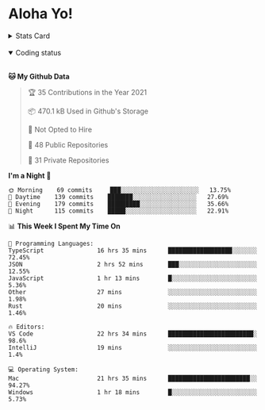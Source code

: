 # Aloha Yo!

<details>
<summary>Stats Card</summary>
 
[![Anurag's github stats](https://github-readme-stats.vercel.app/api?username=GarfieldZHU&show_icons=true&theme=tokyonight)](https://github.com/anuraghazra/github-readme-stats)
 
</details>

<br/>

<details open>

<summary>Coding status</summary>

<br/>

<!--START_SECTION:waka-->
**🐱 My Github Data** 

> 🏆 35 Contributions in the Year 2021
 > 
> 📦 470.1 kB Used in Github's Storage 
 > 
> 🚫 Not Opted to Hire
 > 
> 📜 48 Public Repositories 
 > 
> 🔑 31 Private Repositories  
 > 
**I'm a Night 🦉** 

```text
🌞 Morning    69 commits     ███░░░░░░░░░░░░░░░░░░░░░░   13.75% 
🌆 Daytime    139 commits    ███████░░░░░░░░░░░░░░░░░░   27.69% 
🌃 Evening    179 commits    █████████░░░░░░░░░░░░░░░░   35.66% 
🌙 Night      115 commits    █████░░░░░░░░░░░░░░░░░░░░   22.91%

```


📊 **This Week I Spent My Time On** 

```text
💬 Programming Languages: 
TypeScript               16 hrs 35 mins      ██████████████████░░░░░░░   72.45% 
JSON                     2 hrs 52 mins       ███░░░░░░░░░░░░░░░░░░░░░░   12.55% 
JavaScript               1 hr 13 mins        █░░░░░░░░░░░░░░░░░░░░░░░░   5.36% 
Other                    27 mins             ░░░░░░░░░░░░░░░░░░░░░░░░░   1.98% 
Rust                     20 mins             ░░░░░░░░░░░░░░░░░░░░░░░░░   1.46%

🔥 Editors: 
VS Code                  22 hrs 34 mins      ████████████████████████░   98.6% 
IntelliJ                 19 mins             ░░░░░░░░░░░░░░░░░░░░░░░░░   1.4%

💻 Operating System: 
Mac                      21 hrs 35 mins      ███████████████████████░░   94.27% 
Windows                  1 hr 18 mins        █░░░░░░░░░░░░░░░░░░░░░░░░   5.73%

```


<!--END_SECTION:waka-->

</details>
